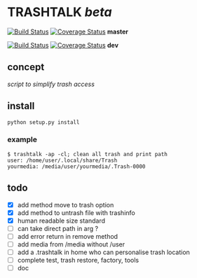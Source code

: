 # TRASHTALK *beta*

[![Build Status](https://travis-ci.org/PTank/trashtalk.svg?branch=master)](https://travis-ci.org/PTank/trashtalk) 
[![Coverage Status](https://coveralls.io/repos/github/PTank/trashtalk/badge.svg?branch=master)](https://coveralls.io/github/PTank/trashtalk?branch=master) 
__master__

[![Build Status](https://travis-ci.org/PTank/trashtalk.svg?branch=dev)](https://travis-ci.org/PTank/trashtalk) 
[![Coverage Status](https://coveralls.io/repos/github/PTank/trashtalk/badge.svg?branch=dev)](https://coveralls.io/github/PTank/trashtalk?branch=dev) 
__dev__

## concept

*script to simplify trash access*

## install

	python setup.py install

### example

	$ trashtalk -ap -cl; clean all trash and print path
	user: /home/user/.local/share/Trash
	yourmedia: /media/user/yourmedia/.Trash-0000


## todo

* [x] add method move to trash option
* [x] add method to untrash file with trashinfo
* [x] human readable size standard
* [ ] can take direct path in arg ?
* [ ] add error return in remove method
* [ ] add media from /media without /user
* [ ] add a .trashtalk in home who can personalise trash location
* [ ] complete test, trash restore, factory, tools
* [ ] doc
